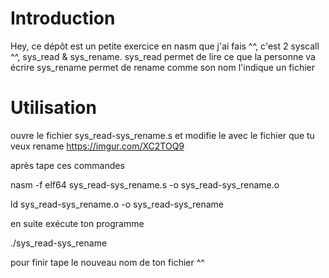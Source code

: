 # Introduction
Hey, ce dépôt est un petite exercice en nasm que j'ai fais ^^, c'est 2 syscall ^^, sys_read & sys_rename.
sys_read permet de lire ce que la personne va écrire
sys_rename permet de rename comme son nom l'indique un fichier 
# Utilisation
ouvre le fichier sys_read-sys_rename.s et modifie le avec le fichier que tu veux rename
https://imgur.com/XC2TOQ9

après tape ces commandes

nasm -f elf64 sys_read-sys_rename.s -o sys_read-sys_rename.o

ld sys_read-sys_rename.o -o sys_read-sys_rename

en suite exécute ton programme

./sys_read-sys_rename

pour finir tape le nouveau nom de ton fichier ^^
